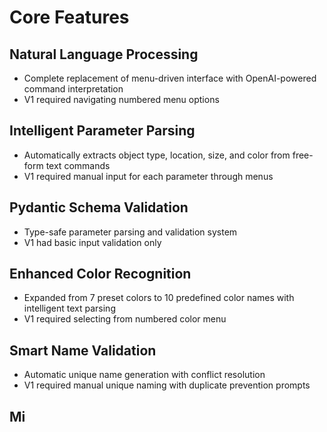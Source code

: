 # Core Features

## Natural Language Processing
- Complete replacement of menu-driven interface with OpenAI-powered command interpretation
- V1 required navigating numbered menu options

## Intelligent Parameter Parsing
- Automatically extracts object type, location, size, and color from free-form text commands
- V1 required manual input for each parameter through menus

## Pydantic Schema Validation
- Type-safe parameter parsing and validation system
- V1 had basic input validation only

## Enhanced Color Recognition
- Expanded from 7 preset colors to 10 predefined color names with intelligent text parsing
- V1 required selecting from numbered color menu

## Smart Name Validation
- Automatic unique name generation with conflict resolution
- V1 required manual unique naming with duplicate prevention prompts

## Mi